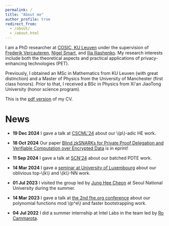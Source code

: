 ```yaml
---
permalink: /
title: "About me"
author_profile: true
redirect_from: 
  - /about/
  - /about.html
---
```


I am a PhD researcher at [COSIC, KU Leuven](https://www.esat.kuleuven.be/cosic/) under the supervision of 
[Frederik Vercauteren](https://scholar.google.com/citations?user=pYTEVIEAAAAJ&hl=en), [Nigel Smart](https://nigelsmart.github.io/), and [Ilia Iliashenko](https://iliailia.github.io/). My research interests include 
both the theoretical aspects and practical applications of privacy-enhancing technologies (PET).

Previously, I obtained an MSc in Mathematics from KU Leuven (with great distinction) and a Master of Physics from the University of Manchester 
(first class honors). Prior to that, I received a BSc in Physics from Xi'an JiaoTong University (honor science program).  

This is the [pdf version](/files/resume.pdf) of my CV.

News
======
 - **19 Dec 2024** I gave a talk at [CSCML'24](https://www.cscml.org/) about our \\(p\\)-adic HE work.

 - **18 Oct 2024** Our paper [Blind zkSNARKs for Private Proof Delegation and Verifiable Computation over Encrypted Data](https://eprint.iacr.org/2024/1684) is in eprint!

 - **11 Sep 2024** I gave a talk at [SCN'24](https://scn.unisa.it/scn24/) about our batched PDTE work.

 - **14 Mar 2024** I gave a [seminar at University of Luxembourg](http://www.crypto-uni.lu/meetings.html) about our oblivious top-\\(k\\) and \\(k\\)-NN work. 

 - **01 Jul 2023** I visited the group led by [Jung Hee Cheon](https://scholar.google.com/citations?user=KlTc3U4AAAAJ&hl=en) at Seoul National University during the summer.

 - **14 Mar 2023** I gave a talk at [the 2nd fhe.org conference](https://fhe.org/conferences/conference-2023/resources) about our polynomial functions mod \\(p^e\\) and faster bootstrapping work. 

 - **04 Jul 2022** I did a summer internship at Intel Labs in the team led by [Ro Cammarota](https://www.intel.com/content/www/us/en/research/featured-researchers/ro-cammarota.html). 